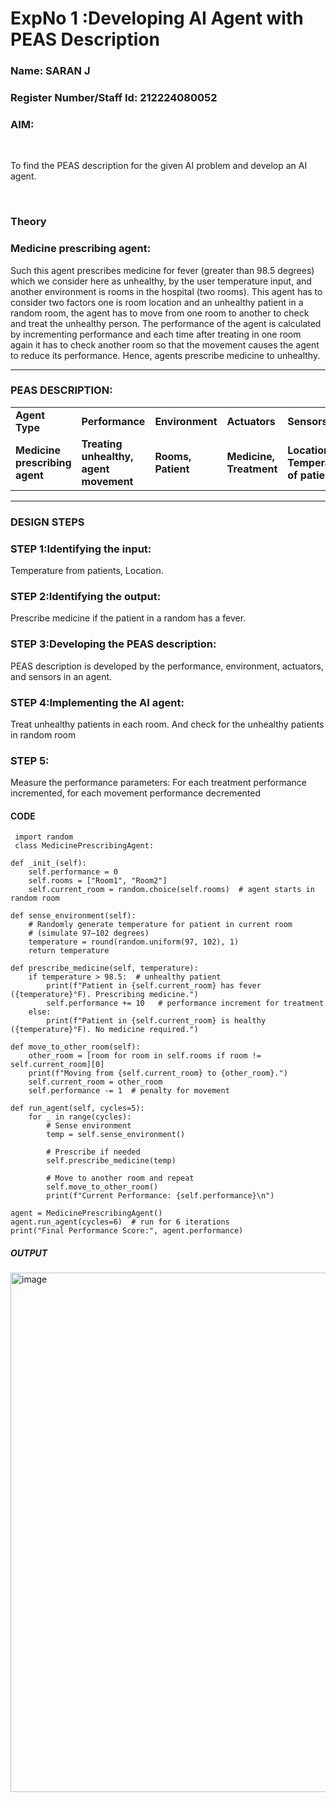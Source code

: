 <h1>ExpNo 1 :Developing AI Agent with PEAS Description</h1>
<h3>Name: SARAN J </h3>
<h3>Register Number/Staff Id: 212224080052 </h3>


<h3>AIM:</h3>
<br>
<p>To find the PEAS description for the given AI problem and develop an AI agent.</p>
<br>
<h3>Theory</h3>
<h3>Medicine prescribing agent:</h3>
<p>Such this agent prescribes medicine for fever (greater than 98.5 degrees) which we consider here as unhealthy, by the user temperature input, and another environment is rooms in the hospital (two rooms). This agent has to consider two factors one is room location and an unhealthy patient in a random room, the agent has to move from one room to another to check and treat the unhealthy person. The performance of the agent is calculated by incrementing performance and each time after treating in one room again it has to check another room so that the movement causes the agent to reduce its performance. Hence, agents prescribe medicine to unhealthy.</p>
<hr>
<h3>PEAS DESCRIPTION:</h3>
<table>
  <tr>
    <td><strong>Agent Type</strong></td>
    <td><strong>Performance</strong></td>
     <td><strong>Environment</strong></td>
    <td><strong>Actuators</strong></td>
    <td><strong>Sensors</strong></td>
  </tr>
    <tr>
    <td><strong>Medicine prescribing agent</strong></td>
    <td><strong>Treating unhealthy, agent movement</strong></td>
     <td><strong>Rooms, Patient</strong></td>
    <td><strong>Medicine, Treatment</strong></td>
    <td><strong>Location, Temperature of patient</strong></td>
  </tr>
</table>
<hr>
<H3>DESIGN STEPS</H3>
<h3>STEP 1:Identifying the input:</h3>
<p>Temperature from patients, Location.</p>
<h3>STEP 2:Identifying the output:</h3>
<p>Prescribe medicine if the patient in a random has a fever.</p>
<h3>STEP 3:Developing the PEAS description:</h3>
<p>PEAS description is developed by the performance, environment, actuators, and sensors in an agent.</p>
<h3>STEP 4:Implementing the AI agent:</h3>
<p>Treat unhealthy patients in each room. And check for the unhealthy patients in random room</p>
<h3>STEP 5:</h3>
<p>Measure the performance parameters: For each treatment performance incremented, for each movement performance decremented</p>
<H4>CODE</H4>

     import random
     class MedicinePrescribingAgent:

    def _init_(self):
        self.performance = 0
        self.rooms = ["Room1", "Room2"]
        self.current_room = random.choice(self.rooms)  # agent starts in random room

    def sense_environment(self):
        # Randomly generate temperature for patient in current room
        # (simulate 97–102 degrees)
        temperature = round(random.uniform(97, 102), 1)
        return temperature
    
    def prescribe_medicine(self, temperature):
        if temperature > 98.5:  # unhealthy patient
            print(f"Patient in {self.current_room} has fever ({temperature}°F). Prescribing medicine.")
            self.performance += 10   # performance increment for treatment
        else:
            print(f"Patient in {self.current_room} is healthy ({temperature}°F). No medicine required.")
    
    def move_to_other_room(self):
        other_room = [room for room in self.rooms if room != self.current_room][0]
        print(f"Moving from {self.current_room} to {other_room}.")
        self.current_room = other_room
        self.performance -= 1  # penalty for movement
    
    def run_agent(self, cycles=5):
        for _ in range(cycles):
            # Sense environment
            temp = self.sense_environment()
            
            # Prescribe if needed
            self.prescribe_medicine(temp)
            
            # Move to another room and repeat
            self.move_to_other_room()
            print(f"Current Performance: {self.performance}\n")
    
    agent = MedicinePrescribingAgent()
    agent.run_agent(cycles=6)  # run for 6 iterations
    print("Final Performance Score:", agent.performance)

<h5>OUTPUT</h5>
<img width="670" height="831" alt="image" src="https://github.com/user-attachments/assets/a88fdf90-94be-4b56-887f-66632bf807ac" />
